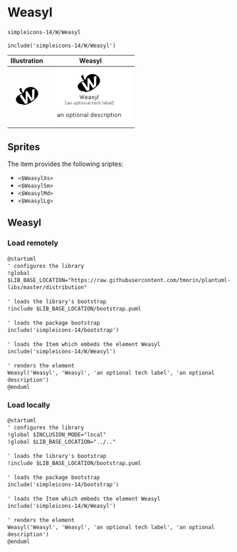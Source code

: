# Weasyl


```text
simpleicons-14/W/Weasyl
```

```text
include('simpleicons-14/W/Weasyl')
```



| Illustration | Weasyl |
| :---: | :---: |
| ![illustration for Illustration](../../simpleicons-14/W/Weasyl.png) | ![illustration for Weasyl](../../simpleicons-14/W/Weasyl.Local.png) |



## Sprites
The item provides the following sriptes:

- `<$WeasylXs>`
- `<$WeasylSm>`
- `<$WeasylMd>`
- `<$WeasylLg>`





## Weasyl

### Load remotely
```plantuml
@startuml
' configures the library
!global $LIB_BASE_LOCATION="https://raw.githubusercontent.com/tmorin/plantuml-libs/master/distribution"

' loads the library's bootstrap
!include $LIB_BASE_LOCATION/bootstrap.puml

' loads the package bootstrap
include('simpleicons-14/bootstrap')

' loads the Item which embeds the element Weasyl
include('simpleicons-14/W/Weasyl')

' renders the element
Weasyl('Weasyl', 'Weasyl', 'an optional tech label', 'an optional description')
@enduml
```

### Load locally
```plantuml
@startuml
' configures the library
!global $INCLUSION_MODE="local"
!global $LIB_BASE_LOCATION="../.."

' loads the library's bootstrap
!include $LIB_BASE_LOCATION/bootstrap.puml

' loads the package bootstrap
include('simpleicons-14/bootstrap')

' loads the Item which embeds the element Weasyl
include('simpleicons-14/W/Weasyl')

' renders the element
Weasyl('Weasyl', 'Weasyl', 'an optional tech label', 'an optional description')
@enduml
```

